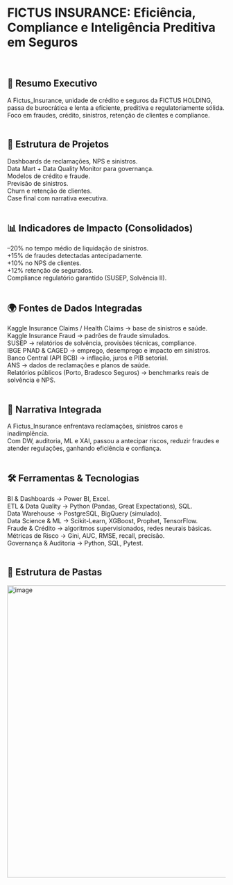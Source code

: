# FICTUS INSURANCE: Eficiência, Compliance e Inteligência Preditiva em Seguros
</br>

## 🎯 Resumo Executivo
A Fictus_Insurance, unidade de crédito e seguros da FICTUS HOLDING, passa de burocrática e lenta a eficiente, preditiva e regulatoriamente sólida.  
Foco em fraudes, crédito, sinistros, retenção de clientes e compliance.  
</br>

## 🧩 Estrutura de Projetos  
Dashboards de reclamações, NPS e sinistros.  
Data Mart + Data Quality Monitor para governança.  
Modelos de crédito e fraude.  
Previsão de sinistros.  
Churn e retenção de clientes.  
Case final com narrativa executiva.  
</br>

## 📊 Indicadores de Impacto (Consolidados)  
–20% no tempo médio de liquidação de sinistros.  
+15% de fraudes detectadas antecipadamente.  
+10% no NPS de clientes.  
+12% retenção de segurados.  
Compliance regulatório garantido (SUSEP, Solvência II).  
</br>

## 🌍 Fontes de Dados Integradas  
Kaggle Insurance Claims / Health Claims → base de sinistros e saúde.  
Kaggle Insurance Fraud → padrões de fraude simulados.  
SUSEP → relatórios de solvência, provisões técnicas, compliance.  
IBGE PNAD & CAGED → emprego, desemprego e impacto em sinistros.  
Banco Central (API BCB) → inflação, juros e PIB setorial.  
ANS → dados de reclamações e planos de saúde.  
Relatórios públicos (Porto, Bradesco Seguros) → benchmarks reais de solvência e NPS.  
</br>

## 📖 Narrativa Integrada  
A Fictus_Insurance enfrentava reclamações, sinistros caros e inadimplência.  
Com DW, auditoria, ML e XAI, passou a antecipar riscos, reduzir fraudes e atender regulações, ganhando eficiência e confiança.  
</br>

## 🛠️ Ferramentas & Tecnologias  
BI & Dashboards → Power BI, Excel.  
ETL & Data Quality → Python (Pandas, Great Expectations), SQL.  
Data Warehouse → PostgreSQL, BigQuery (simulado).  
Data Science & ML → Scikit-Learn, XGBoost, Prophet, TensorFlow.  
Fraude & Crédito → algoritmos supervisionados, redes neurais básicas.  
Métricas de Risco → Gini, AUC, RMSE, recall, precisão.  
Governança & Auditoria → Python, SQL, Pytest.  
</br>

## 📂 Estrutura de Pastas
<img width="1329" height="672" alt="image" src="https://github.com/user-attachments/assets/30e76a93-6e55-4435-8e8b-482796004e6d" />
